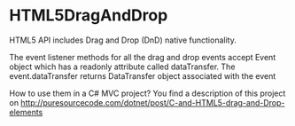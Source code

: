 # HTML5DragAndDrop
HTML5 API includes Drag and Drop (DnD) native functionality.

The event listener methods for all the drag and drop events accept Event object which has a readonly attribute called dataTransfer. The event.dataTransfer returns DataTransfer object associated with the event 

How to use them in a C# MVC project? You find a description of this project on http://puresourcecode.com/dotnet/post/C-and-HTML5-drag-and-Drop-elements
